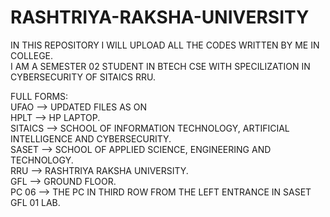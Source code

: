 # RASHTRIYA-RAKSHA-UNIVERSITY
IN THIS REPOSITORY I WILL UPLOAD ALL THE CODES WRITTEN BY ME IN COLLEGE.<br>
I AM A SEMESTER 02 STUDENT IN BTECH CSE WITH SPECILIZATION IN CYBERSECURITY OF SITAICS RRU.<br>

FULL FORMS: <br>
UFAO --> UPDATED FILES AS ON <br>
HPLT --> HP LAPTOP. <br>
SITAICS --> SCHOOL OF INFORMATION TECHNOLOGY, ARTIFICIAL INTELLIGENCE AND CYBERSECURITY.<br>
SASET --> SCHOOL OF APPLIED SCIENCE, ENGINEERING AND TECHNOLOGY.<br>
RRU --> RASHTRIYA RAKSHA UNIVERSITY.<br>
GFL --> GROUND FLOOR.<br>
PC 06 --> THE PC IN THIRD ROW FROM THE LEFT ENTRANCE IN SASET GFL 01 LAB.<br>
